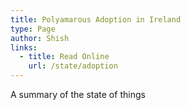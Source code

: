 ```yaml
---
title: Polyamarous Adoption in Ireland
type: Page
author: Shish
links:
  - title: Read Online 
    url: /state/adoption
---
```

A summary of the state of things